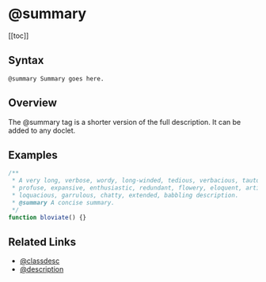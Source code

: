 # @summary

[[toc]]

## Syntax

`@summary Summary goes here.`

## Overview

The @summary tag is a shorter version of the full description. It can be added to any doclet.

## Examples

```js
/**
 * A very long, verbose, wordy, long-winded, tedious, verbacious, tautological,
 * profuse, expansive, enthusiastic, redundant, flowery, eloquent, articulate,
 * loquacious, garrulous, chatty, extended, babbling description.
 * @summary A concise summary.
 */
function bloviate() {}
```

## Related Links

- [@classdesc](./classdesc.md)
- [@description](./description.md)
